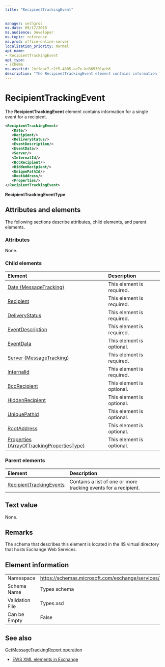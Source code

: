 ```yaml
---
title: "RecipientTrackingEvent"
 
 
manager: sethgros
ms.date: 09/17/2015
ms.audience: Developer
ms.topic: reference
ms.prod: office-online-server
localization_priority: Normal
api_name:
- RecipientTrackingEvent
api_type:
- schema
ms.assetid: 2bffdac7-c2f5-4805-ae7e-bd865301acb6
description: "The RecipientTrackingEvent element contains information for a single event for a recipient."
---
```


# RecipientTrackingEvent

The **RecipientTrackingEvent** element contains information for a single event for a recipient. 
  
```XML
<RecipientTrackingEvent>
   <Date/>
   <Recipient/>
   <DeliveryStatus/>
   <EventDescription/>
   <EventData/>
   <Server/>
   <InternalId/>
   <BccRecipient/>
   <HiddenRecipient/>
   <UniquePathId/>
   <RootAddress/>
   <Properties/>
</RecipientTrackingEvent>
```

 **RecipientTrackingEventType**
## Attributes and elements

The following sections describe attributes, child elements, and parent elements.
  
### Attributes

None.
  
### Child elements

|**Element**|**Description**|
|:-----|:-----|
|[Date (MessageTracking)](date-messagetracking.md) <br/> |This element is required.  <br/> |
|[Recipient](recipient.md) <br/> |This element is required.  <br/> |
|[DeliveryStatus](deliverystatus.md) <br/> |This element is required.  <br/> |
|[EventDescription](eventdescription.md) <br/> |This element is required.  <br/> |
|[EventData](eventdata.md) <br/> |This element is optional.  <br/> |
|[Server (MessageTracking)](server-messagetracking.md) <br/> |This element is required.  <br/> |
|[InternalId](internalid.md) <br/> |This element is required.  <br/> |
|[BccRecipient](bccrecipient.md) <br/> |This element is optional.  <br/> |
|[HiddenRecipient](hiddenrecipient.md) <br/> |This element is optional.  <br/> |
|[UniquePathId](uniquepathid.md) <br/> |This element is optional.  <br/> |
|[RootAddress](rootaddress.md) <br/> |This element is optional.  <br/> |
|[Properties (ArrayOfTrackingPropertiesType)](properties-arrayoftrackingpropertiestype.md) <br/> |This element is optional.  <br/> |
   
### Parent elements

|**Element**|**Description**|
|:-----|:-----|
|[RecipientTrackingEvents](recipienttrackingevents.md) <br/> |Contains a list of one or more tracking events for a recipient.  <br/> |
   
## Text value

None.
  
## Remarks

The schema that describes this element is located in the IIS virtual directory that hosts Exchange Web Services.
  
## Element information

|||
|:-----|:-----|
|Namespace  <br/> |https://schemas.microsoft.com/exchange/services/2006/types  <br/> |
|Schema Name  <br/> |Types schema  <br/> |
|Validation File  <br/> |Types.xsd  <br/> |
|Can be Empty  <br/> |False  <br/> |
   
## See also



[GetMessageTrackingReport operation](getmessagetrackingreport-operation.md)


- [EWS XML elements in Exchange](ews-xml-elements-in-exchange.md)

